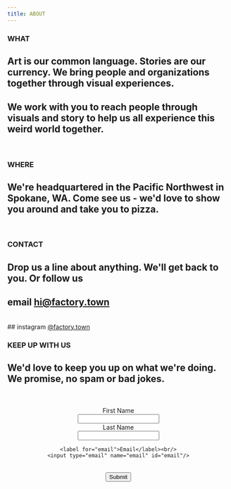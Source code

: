 ```yaml
---
title: ABOUT
---
```


### WHAT

## Art is our common language. Stories are our currency. We bring people and organizations together through visual experiences.

## We work with you to reach people through visuals and story to help us all experience this weird world together.

<BR>

### WHERE

## We're headquartered in the Pacific Northwest in Spokane, WA. Come see us - we'd love to show you around and take you to pizza.

<BR>

### CONTACT

## Drop us a line about anything. We'll get back to you. Or follow us 

## email <a href="mailto:hi@factory.town" target="_new" class="js-no-ajax">hi@factory.town</a>

<br>
## instagram <a href="http://instagram.com/factory.town">@factory.town</a>
<BR>



### KEEP UP WITH US
## We'd love to keep you up on what we're doing. We promise, no spam or bad jokes.
<center>
<BR>
<BR>
<form action="http://sendy.factory.town/subscribe" method="POST" accept-charset="utf-8">
	<label for="name">First Name</label><br/>
	<input type="text" name="name" id="name"/>
	<br/>
<label for="last">Last Name</label><br/>
<input type="text" name="last" id="last"/><br/>

	<label for="email">Email</label><br/>
	<input type="email" name="email" id="email"/>
<br/>
<div style="display:none;">
	<label for="hp">HP</label><br/>
	<input type="text" name="hp" id="hp"/>
	</div>
	<input type="hidden" name="list" value="hSPWAyGO6mOQ892ooRWHAjuQ"/>
	<input type="hidden" name="subform" value="yes"/>
	<input type="submit" name="submit" id="submit"/>
</form>

